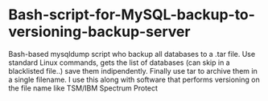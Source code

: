 # Bash-script-for-MySQL-backup-to-versioning-backup-server
Bash-based mysqldump script who backup all databases to a .tar file.
Use standard Linux commands, gets the list of databases (can skip in a blacklisted file..) save them indipendently. 
Finally use tar to archive them in a single filename.
I use this along with software that performs versioning on the file name like TSM/IBM Spectrum Protect

